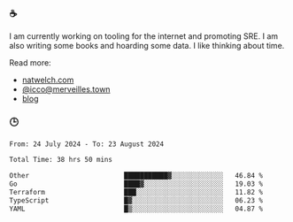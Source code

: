 ### ☕

I am currently working on tooling for the internet and promoting SRE. I am also writing some books and hoarding some data. I like thinking about time. 

Read more:

 - [natwelch.com](https://natwelch.com)
 - [@icco@merveilles.town](https://merveilles.town/@icco)
 - [blog](https://writing.natwelch.com)

### 🕒

<!--START_SECTION:waka-->

```txt
From: 24 July 2024 - To: 23 August 2024

Total Time: 38 hrs 50 mins

Other                        ███████████▓░░░░░░░░░░░░░   46.84 %
Go                           ████▓░░░░░░░░░░░░░░░░░░░░   19.03 %
Terraform                    ███░░░░░░░░░░░░░░░░░░░░░░   11.82 %
TypeScript                   █▓░░░░░░░░░░░░░░░░░░░░░░░   06.23 %
YAML                         █▒░░░░░░░░░░░░░░░░░░░░░░░   04.87 %
```

<!--END_SECTION:waka-->
